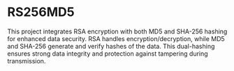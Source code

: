# RS256MD5
This project integrates RSA encryption with both MD5 and SHA-256 hashing for enhanced data security. RSA handles encryption/decryption, while MD5 and SHA-256 generate and verify hashes of the data. This dual-hashing ensures strong data integrity and protection against tampering during transmission.
